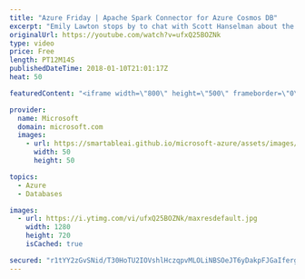 ```yaml
---
title: "Azure Friday | Apache Spark Connector for Azure Cosmos DB"
excerpt: "Emily Lawton stops by to chat with Scott Hanselman about the Azure Cosmos DB Spark Connector, which enables Azure Cosmos DB to act as an input source or output sink for Apache Spark jobs.  For more information, see:  Azure Cosmos DB Spark Wiki - https://github.com/azure/azure-cosmosdb-spark/wiki"
originalUrl: https://youtube.com/watch?v=ufxQ25BOZNk
type: video
price: Free
length: PT12M14S
publishedDateTime: 2018-01-10T21:01:17Z
heat: 50

featuredContent: "<iframe width=\"800\" height=\"500\" frameborder=\"0\" src=\"https://www.youtube.com/embed/ufxQ25BOZNk\" allow=\"accelerometer; autoplay; encrypted-media; gyroscope; picture-in-picture\" allowfullscreen></iframe>"

provider:
  name: Microsoft
  domain: microsoft.com
  images:
    - url: https://smartableai.github.io/microsoft-azure/assets/images/organizations/microsoft.com-50x50.jpg
      width: 50
      height: 50

topics:
  - Azure
  - Databases

images:
  - url: https://i.ytimg.com/vi/ufxQ25BOZNk/maxresdefault.jpg
    width: 1280
    height: 720
    isCached: true

secured: "r1tYY2zGvSNid/T30HoTU2IOVshlHczqpvMLOLiNBSOeJT6yDakpFJGaIfergF5lDIIAJ0GfZR5ZXEuTptC6SR+WyXI5Vo+2SYEMhh0BemWbsFC3opYdWvjK1NGgUPg3u+w5q/25mKYRmlDIoDim1pNB51MNmh4MHR/anDoN/XDjxmjDshfsmre83eX5NWjyQBpW7jfA9Rj/yDjzdLmuBtwW9TBslEi39MJqGTcRTdZ69Qgt2O/hN9RV1CHjBt8+CIUDSG2MkOYO/vvP8vOcLb0sRRk2CTRKzhgD6nna1PY7BunOcjg4y2reTDF8wE3+4vxdvDy9sCPyeCcVcCKR81GqXm3JfG/2EeRu0/eQ5kf0nvJdYG6dkSLZ4J4kmB6pNXLVQ5atXl3zTXQgohLBa2C+8tqFvD75FbvMKX23zcM=;O3DPkG2uzPsJAkmgeooX2Q=="
---
```


